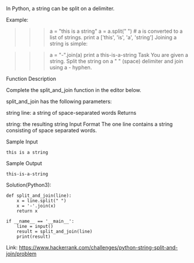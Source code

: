 In Python, a string can be split on a delimiter.

Example:

>>> a = "this is a string"
>>> a = a.split(" ") # a is converted to a list of strings. 
>>> print a
['this', 'is', 'a', 'string']
Joining a string is simple:

>>> a = "-".join(a)
>>> print a
this-is-a-string 
Task
You are given a string. Split the string on a " " (space) delimiter and join using a - hyphen.

Function Description

Complete the split_and_join function in the editor below.

split_and_join has the following parameters:

string line: a string of space-separated words
Returns

string: the resulting string
Input Format
The one line contains a string consisting of space separated words.

Sample Input
```
this is a string   
```
Sample Output
```
this-is-a-string
```

Solution(Python3):
```
def split_and_join(line):
    x = line.split(" ")
    x = '-'.join(x)
    return x
    
if __name__ == '__main__':
    line = input()
    result = split_and_join(line)
    print(result)
```

Link: https://www.hackerrank.com/challenges/python-string-split-and-join/problem
